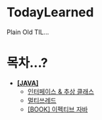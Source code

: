 # TodayLearned
Plain Old TIL...

# 목차...?
* [**[JAVA]**](https://github.com/kimyoungi99/TodayLearned/tree/main/Java)
  * [인터페이스 & 추상 클래스](https://github.com/kimyoungi99/TodayLearned/blob/main/Java/%EC%9D%B8%ED%84%B0%ED%8E%98%EC%9D%B4%EC%8A%A4%26%EC%B6%94%EC%83%81%ED%81%B4%EB%9E%98%EC%8A%A4.md)
  * [멀티쓰레드](https://github.com/kimyoungi99/TodayLearned/blob/main/Java/%EC%9D%B8%ED%84%B0%ED%8E%98%EC%9D%B4%EC%8A%A4%26%EC%B6%94%EC%83%81%ED%81%B4%EB%9E%98%EC%8A%A4.md)
  * [[BOOK] 이펙티브 자바](https://github.com/kimyoungi99/TodayLearned/blob/main/Java/%EC%9D%B4%ED%8E%99%ED%8B%B0%EB%B8%8C%EC%9E%90%EB%B0%94.md)